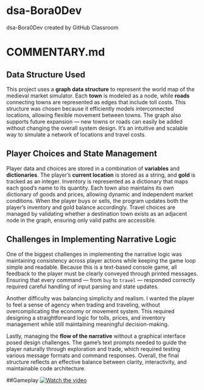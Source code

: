 # dsa-Bora0Dev
dsa-Bora0Dev created by GitHub Classroom
# COMMENTARY.md

## Data Structure Used

This project uses a **graph data structure** to represent the world map of the medieval market simulator. 
Each **town** is modeled as a node, while **roads** connecting towns are represented as edges that include toll costs. 
This structure was chosen because it efficiently models interconnected locations, allowing flexible movement between towns. 
The graph also supports future expansion — new towns or roads can easily be added without changing the overall system design. 
It’s an intuitive and scalable way to simulate a network of locations and travel costs.

## Player Choices and State Management

Player data and choices are stored in a combination of **variables** and **dictionaries**. 
The player’s **current location** is stored as a string, and **gold** is tracked as an integer. 
Inventory is represented as a dictionary that maps each good’s name to its quantity. 
Each town also maintains its own dictionary of goods and prices, allowing dynamic and independent market conditions. 
When the player buys or sells, the program updates both the player’s inventory and gold balance accordingly. 
Travel choices are managed by validating whether a destination town exists as an adjacent node in the graph, ensuring only valid paths are accessible.

## Challenges in Implementing Narrative Logic

One of the biggest challenges in implementing the narrative logic was maintaining consistency across player actions while keeping the game loop simple and readable. 
Because this is a text-based console game, all feedback to the player must be clearly conveyed through printed messages. 
Ensuring that every command — from `buy` to `travel` — responded correctly required careful handling of input parsing and state updates. 

Another difficulty was balancing simplicity and realism. 
I wanted the player to feel a sense of agency when trading and traveling, without overcomplicating the economy or movement system. 
This required designing a straightforward logic for tolls, prices, and inventory management while still maintaining meaningful decision-making. 

Lastly, managing the **flow of the narrative** without a graphical interface posed design challenges. 
The game’s text prompts needed to guide the player naturally through exploration and trade, which required testing various message formats and command responses. 
Overall, the final structure reflects an effective balance between clarity, interactivity, and maintainable code architecture.

##Gameplay
[![Watch the video](https://img.youtube.com/vi/nDGsJavuAdE/0.jpg)](https://youtu.be/nDGsJavuAdE)
